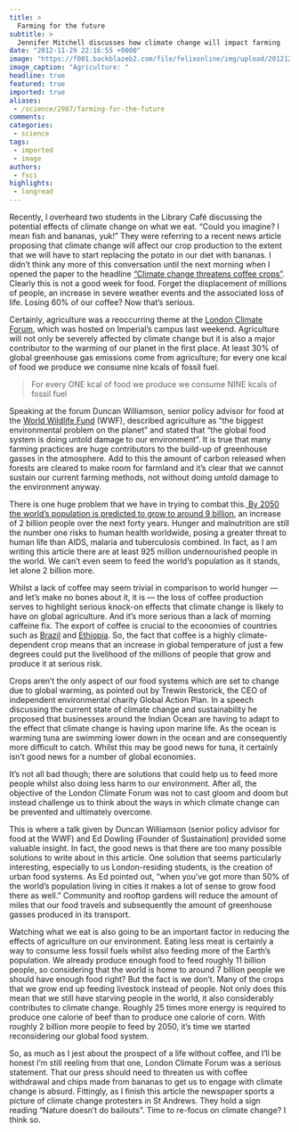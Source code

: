 ```yaml
---
title: >
  Farming for the future
subtitle: >
  Jennifer Mitchell discusses how climate change will impact farming
date: "2012-11-29 22:16:55 +0000"
image: "https://f001.backblazeb2.com/file/felixonline/img/upload/201212011228-lap08-coffe_farmer.jpg"
image_caption: "Agriculture: "
headline: true
featured: true
imported: true
aliases:
 - /science/2987/farming-for-the-future
comments:
categories:
 - science
tags:
 - imported
 - image
authors:
 - fsci
highlights:
 - longread
---
```


Recently, I overheard two students in the Library Café discussing the potential effects of climate change on what we eat. “Could you imagine? I mean fish and bananas, yuk!” They were referring to a recent news article proposing that climate change will affect our crop production to the extent that we will have to start replacing the potato in our diet with bananas. I didn’t think any more of this conversation until the next morning when I opened the paper to the headline [“Climate change threatens coffee crops”](http://www.guardian.co.uk/environment/2012/nov/08/climate-change-threatens-coffee). Clearly this is not a good week for food. Forget the displacement of millions of people, an increase in severe weather events and the associated loss of life. Losing 60% of our coffee? Now that’s serious.

Certainly, agriculture was a reoccurring theme at the [London Climate Forum](http://www.londonclimateforum.org/), which was hosted on Imperial’s campus last weekend. Agriculture will not only be severely affected by climate change but it is also a major contributor to the warming of our planet in the first place. At least 30% of global greenhouse gas emissions come from agriculture; for every one kcal of food we produce we consume nine kcals of fossil fuel.

> For every ONE kcal of food we produce we consume NINE kcals of fossil fuel

Speaking at the forum Duncan Williamson, senior policy advisor for food at the [World Wildlife Fund](http://www.wwf.org.uk/) (WWF), described agriculture as “the biggest environmental problem on the planet” and stated that “the global food system is doing untold damage to our environment”. It is true that many farming practices are huge contributors to the build-up of greenhouse gasses in the atmosphere. Add to this the amount of carbon released when forests are cleared to make room for farmland and it’s clear that we cannot sustain our current farming methods, not without doing untold damage to the environment anyway.

There is one huge problem that we have in trying to combat this.[ By 2050 the world’s population is predicted to grow to around 9 billion](http://www.un.org/apps/news/story.asp?NewsID=13451), an increase of 2 billion people over the next forty years. Hunger and malnutrition are still the number one risks to human health worldwide, posing a greater threat to human life than AIDS, malaria and tuberculosis combined. In fact, as I am writing this article there are at least 925 million undernourished people in the world. We can’t even seem to feed the world’s population as it stands, let alone 2 billion more.

Whilst a lack of coffee may seem trivial in comparison to world hunger — and let’s make no bones about it, it is — the loss of coffee production serves to highlight serious knock-on effects that climate change is likely to have on global agriculture. And it’s more serious than a lack of morning caffeine fix. The export of coffee is crucial to the economies of countries such as [Brazil](http://en.wikipedia.org/wiki/Coffee_production_in_Brazil) and [Ethiopia](http://en.wikipedia.org/wiki/Coffee_production_in_Ethiopia). So, the fact that coffee is a highly climate-dependent crop means that an increase in global temperature of just a few degrees could put the livelihood of the millions of people that grow and produce it at serious risk.

Crops aren’t the only aspect of our food systems which are set to change due to global warming, as pointed out by Trewin Restorick, the CEO of independent environmental charity Global Action Plan. In a speech discussing the current state of climate change and sustainability he proposed that businesses around the Indian Ocean are having to adapt to the effect that climate change is having upon marine life. As the ocean is warming tuna are swimming lower down in the ocean and are consequently more difficult to catch. Whilst this may be good news for tuna, it certainly isn’t good news for a number of global economies.

It’s not all bad though; there are solutions that could help us to feed more people whilst also doing less harm to our environment. After all, the objective of the London Climate Forum was not to cast gloom and doom but instead challenge us to think about the ways in which climate change can be prevented and ultimately overcome.

This is where a talk given by Duncan Williamson (senior policy advisor for food at the WWF) and Ed Dowling (Founder of Sustaination) provided some valuable insight. In fact, the good news is that there are too many possible solutions to write about in this article. One solution that seems particularly interesting, especially to us London-residing students, is the creation of urban food systems. As Ed pointed out, “when you’ve got more than 50% of the world’s population living in cities it makes a lot of sense to grow food there as well.” Community and rooftop gardens will reduce the amount of miles that our food travels and subsequently the amount of greenhouse gasses produced in its transport.

Watching what we eat is also going to be an important factor in reducing the effects of agriculture on our environment. Eating less meat is certainly a way to consume less fossil fuels whilst also feeding more of the Earth’s population. We already produce enough food to feed roughly 11 billion people, so considering that the world is home to around 7 billion people we should have enough food right? But the fact is we don’t. Many of the crops that we grow end up feeding livestock instead of people. Not only does this mean that we still have starving people in the world, it also considerably contributes to climate change. Roughly 25 times more energy is required to produce one calorie of beef than to produce one calorie of corn. With roughly 2 billion more people to feed by 2050, it’s time we started reconsidering our global food system.

So, as much as I jest about the prospect of a life without coffee, and I’ll be honest I’m still reeling from that one, London Climate Forum was a serious statement. That our press should need to threaten us with coffee withdrawal and chips made from bananas to get us to engage with climate change is absurd. Fittingly, as I finish this article the newspaper sports a picture of climate change protesters in St Andrews. They hold a sign reading “Nature doesn’t do bailouts”. Time to re-focus on climate change? I think so.
